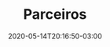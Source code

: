 ---
title: "Parceiros"
date: 2020-05-14T20:16:50-03:00
lastmod: 2020-05-14T20:16:50-03:00
draft: false
icon: "ti-heart"
description: "Descrição Parceiros"
type : "docs"
weight: "3"
---
